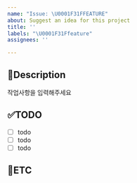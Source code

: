 ```yaml
---
name: "Issue: \U0001F31FFEATURE"
about: Suggest an idea for this project
title: ''
labels: "\U0001F31Ffeature"
assignees: ''

---
```


📝Description
-
작업사항을 입력해주세요

✅TODO
-
- [ ] todo
- [ ] todo
- [ ] todo

👣ETC
-
